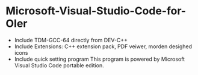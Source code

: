 # Microsoft-Visual-Studio-Code-for-OIer 
- Include TDM-GCC-64 directly from DEV-C++
- Include Extensions: C++ extension pack, PDF veiwer, morden desighed icons
- Include quick setting program
This program is powered by Microsoft Visual Studio Code portable edition.
